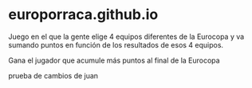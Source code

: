 ﻿# europorraca.github.io

Juego en el que la gente elige 4 equipos diferentes de la Eurocopa y va sumando puntos en función de los resultados de esos 4 equipos.

Gana el jugador que acumule más puntos al final de la Eurocopa

prueba de cambios de juan
